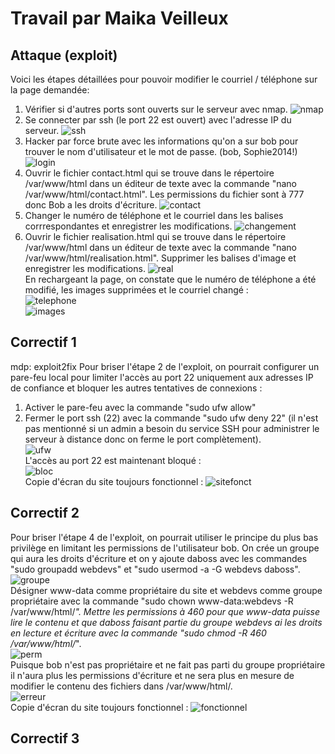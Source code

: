 # Travail par Maika Veilleux
## Attaque (exploit)
Voici les étapes détaillées pour pouvoir modifier le courriel / téléphone sur la page demandée:
1. Vérifier si d'autres ports sont ouverts sur le serveur avec nmap.
![nmap](nmap.png) <br>
2. Se connecter par ssh (le port 22 est ouvert) avec l'adresse IP du serveur.
![ssh](ssh.png) <br>
3. Hacker par force brute avec les informations qu'on a sur bob pour trouver le nom d'utilisateur et le mot de passe. (bob, Sophie2014!)
![login](login.png) <br>
4. Ouvrir le fichier contact.html qui se trouve dans le répertoire /var/www/html dans un éditeur de texte avec la commande "nano /var/www/html/contact.html". Les permissions du fichier sont à 777 donc Bob a les droits d'écriture.
![contact](contact.png) <br>
5. Changer le numéro de téléphone et le courriel dans les balises corrrespondantes et enregistrer les modifications.
![changement](changement.png) <br>
6. Ouvrir le fichier realisation.html qui se trouve dans le répertoire /var/www/html dans un éditeur de texte avec la commande "nano /var/www/html/realisation.html". Supprimer les balises d'image et enregistrer les modifications.
![real](real.png) <br>
En rechargeant la page, on constate que le numéro de téléphone a été modifié, les images supprimées et le courriel changé : <br>
![telephone](telephone.png) <br>
![images](images.png)
## Correctif 1
mdp: exploit2fix
Pour briser l'étape 2 de l'exploit, on pourrait configurer un pare-feu local pour limiter l'accès au port 22 uniquement aux adresses IP de confiance et bloquer les autres tentatives de connexions :
1. Activer le pare-feu avec la commande "sudo ufw allow"
2. Fermer le port ssh (22) avec la commande "sudo ufw deny 22" (il n'est pas mentionné si un admin a besoin du service SSH pour administrer le serveur à distance donc on ferme le port complètement). <br>
![ufw](ufw.png) <br>
L'accès au port 22 est maintenant bloqué : <br>
![bloc](bloc.png) <br>
Copie d'écran du site toujours fonctionnel :
![sitefonct](sitefonct.png)
## Correctif 2
Pour briser l'étape 4 de l'exploit, on pourrait utiliser le principe du plus bas privilège en limitant les permissions de l'utilisateur bob. On crée un groupe qui aura les droits d'écriture et on y ajoute daboss avec les commandes "sudo groupadd webdevs" et "sudo usermod -a -G webdevs daboss". <br>
![groupe](groupe.png) <br>
Désigner www-data comme propriétaire du site et webdevs comme groupe propriétaire avec la commande "sudo chown www-data:webdevs -R /var/www/html/*". Mettre les permissions à 460 pour que www-data puisse lire le contenu et que daboss faisant partie du groupe webdevs ai les droits en lecture et écriture avec la commande "sudo chmod -R 460 /var/www/html/*". <br>
![perm](perm.png) <br>
Puisque bob n'est pas propriétaire et ne fait pas parti du groupe propriétaire il n'aura plus les permissions d'écriture et ne sera plus en mesure de modifier le contenu des fichiers dans /var/www/html/. <br>
![erreur](erreur.png) <br>
Copie d'écran du site toujours fonctionnel :
![fonctionnel](fonctionnel.png)

## Correctif 3

